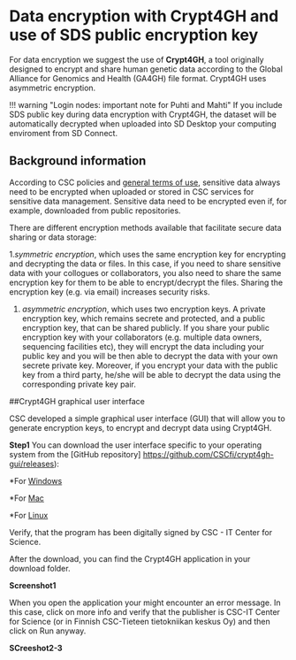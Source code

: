 # Data encryption with Crypt4GH and use of SDS public encryption key 

For data encryption we suggest the use of **Crypt4GH**, a tool originally designed to encrypt and share human genetic data according to the Global Alliance for Genomics and Health (GA4GH) file format. Crypt4GH uses asymmetric encryption.   

!!! warning "Login nodes: important note for Puhti and Mahti"
If you include SDS public key during data encryption with Crypt4GH, the dataset will be automatically decrypted when uploaded into SD Desktop your computing enviroment from SD Connect.

 

## Background information 

According to CSC policies and [general terms of use](https://research.csc.fi/general-terms-of-use), sensitive data always need to be encrypted when uploaded or stored in CSC services for sensitive data management. Sensitive data need to be encrypted even if, for example, downloaded from public repositories. 

There are different encryption methods available that facilitate secure data sharing or data storage: 

1._symmetric encryption_, which uses the same encryption key for encrypting and decrypting the data or files. In this case, if you need to share sensitive data with your collogues or collaborators, you also need to share the same encryption key for them to be able to encrypt/decrypt the files. Sharing the encryption key (e.g. via email) increases security risks. 

1. _asymmetric encryption_, which uses two encryption keys. A private encryption key, which remains secrete and protected, and a public encryption key, that can be shared publicly. If you share your public encryption key with your collaborators (e.g. multiple data owners, sequencing facilities etc), they will encrypt the data including your public key and you will be then able to decrypt the data with your own secrete private key. Moreover, if you encrypt your data with the public key from a third party, he/she will be able to decrypt the data using the corresponding private key pair.  

 

 

##Crypt4GH graphical user interface 

CSC developed a simple graphical user interface (GUI) that will allow you to generate encryption keys, to encrypt and decrypt data using Crypt4GH. 

**Step1** You can download the user interface specific to your operating system from the [GitHub repository] https://github.com/CSCfi/crypt4gh-gui/releases):  

*For [Windows](https://kannu.csc.fi/s/iDiNR5HdwtFrXCY)

*For [Mac](https://kannu.csc.fi/s/88MFCb4wNRt2mwb)

*For [Linux](https://kannu.csc.fi/s/NAgiSeS8mFXKnC4)

Verify, that the program has been digitally signed by CSC - IT Center for Science.  

After the download, you can find the Crypt4GH application in your download folder. 

**Screenshot1**

 When you open the application your might encounter an error message. In this case, click on more info and verify that the publisher is CSC-IT Center for Science (or in Finnish CSC-Tieteen tietokniikan keskus Oy) and then click on Run anyway. 
 
 **SCreeshot2-3**
 
 
 


